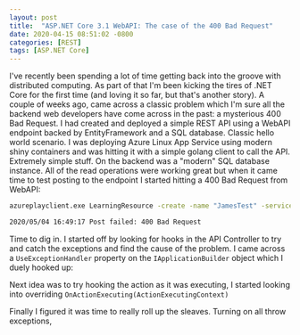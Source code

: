 ```yaml
---
layout: post
title:  "ASP.NET Core 3.1 WebAPI: The case of the 400 Bad Request"
date: 2020-04-15 08:51:02 -0800
categories: [REST]
tags: [ASP.NET Core]
---
```


I've recently been spending a lot of time getting back into the groove with distributed computing.  As part of that I'm been kicking the tires of .NET Core for the first time (and loving it so far, but that's another story).  A couple of weeks ago, came across a classic problem which I'm sure all the backend web developers have come across in the past: a mysterious 400 Bad Request.  I had created and deployed a simple REST API using a WebAPI endpoint backed by EntityFramework and a SQL database. Classic hello world scenario.  I was deploying Azure Linux App Service using modern shiny containers and was hitting it with a simple golang client to call the API.  Extremely simple stuff.  On the backend was a "modern" SQL database instance.  All of the read operations were working great but when it came time to test posting to the endpoint I started hitting a 400 Bad Request from WebAPI:

```bat
azureplayclient.exe LearningResource -create -name "JamesTest" -serviceid "6ca52516-d42e-46a1-6a0e-087dd9ec1a7" -uri "http://mytestlearningresource"

2020/05/04 16:49:17 Post failed: 400 Bad Request
```

Time to dig in.  I started off by looking for hooks in the API Controller to try and catch the exceptions and find the cause of the problem.  I came across a `UseExceptionHandler` property on the `IApplicationBuilder` object which I duely hooked up:

Next idea was to try hooking the action as it was executing, I started looking into overriding `OnActionExecuting(ActionExecutingContext)`

Finally I figured it was time to really roll up the sleaves.  Turning on all throw exceptions, 